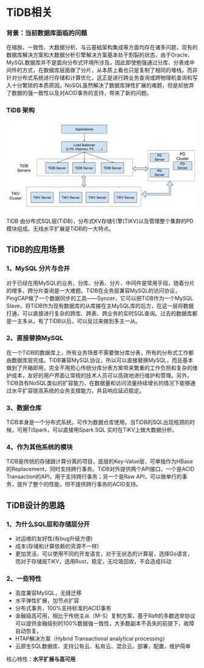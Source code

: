 # TiDB相关
### 背景：当前数据库面临的问题
在缩放、一致性、大数据分析、与云基础架构集成等方面均存在诸多问题，现有的数据库解决方案和大数据分析引擎解决方案基本处于割裂的状态，由于Oracle、MySQL数据库并不是面向分布式环境所涉及，因此即使勉强通过分库、分表或中间件的方式，在数据库层面做了分片，从本质上看也只是复制了相同的堆栈，而非针对分布式系统进行存储和计算优化，这正是进行跨业务查询或跨物理机查询和写入十分繁琐的本质原因。NoSQL虽然解决了数据库弹性扩展的难题，但是却放弃了数据的强一致性以及对ACID事务的支持，带来了新的问题。

### TiDB 架构

![15f15969c7cd187a99c2c2072db2ad93](../images/15f15969c7cd187a99c2c2072db2ad93.jpg)

TiDB 由分布式SQL层(TiDB)，分布式KV存储引擎(TiKV)以及管理整个集群的PD模块组成。无线水平扩展是TiDB的一大特点。

## TiDB的应用场景

### 1、MySQL 分片与合并

对于已经在用MySQL的业务，分库、分表、分片、中间件是常用手段，随着分片的增多，跨分片查询是一大难题。TiDB在业务层兼容MySQL的访问协议，PingCAP做了一个数据同步的工具——Syncer，它可以把TiDB作为一个MySQL Slave，将TiDB作为现有数据库的从库接在主MySQL库的后方，在这一层将数据打通，可以直接进行复杂的跨库、跨表、跨业务的实时SQL查询。过去的数据库都是一主多从，有了TiDB以后，可以反过来做到多主一从。

### 2、直接替换MySQL

在一个TiDB的数据库上，所有业务场景不需要做分库分表，所有的分布式工作都由数据库层完成。TiDB兼容MySQL协议，所以可以直接替换MySQL，而且基本做到了开箱即用，完全不用担心传统分库分表方案带来繁重的工作负担和复杂的维护成本，友好的用户界面让常规的技术人员可以高效地进行维护和管理。另外，TiDB具有NoSQL类似的扩容能力，在数据量和访问流量持续增长的情况下能够通过水平扩容提高系统的业务支撑能力，并且响应延迟稳定。

### 3、数据仓库

TiDB本身是一个分布式系统，可作为数据仓库使用。当TiDB的SQL出现瓶颈的时候，可用TiSpark，可以直接用Spark SQL 实时在TiKV上做大数据分析。

###  4、作为其他系统的模块 

TiDB是传统的存储跟计算分离的项目，底层的Key-Value层，可单独作为HBase的Replacement，同时支持跨行事务。TiDB对外提供两个API接口，一个是ACID Transaction的API，用于支持跨行事务；另一个是Raw API，可以做单行的事务，提升了整个的性能，但不提供跨行事务的ACID支持。

## TiDB设计的思路

### 1、为什么SQL层和存储层分开

- 对运维的友好性(有bug升级方便)
- 成本(存储和计算依赖的资源不一样)
- 更加灵活，可以使用不同的开发语言，对于无状态的计算层，选择Go语言，而对于存储层TiKV，选用Rust，稳定，无垃圾回收，不会造成抖动

### 2、一些特性

- 高度兼容MySQL，无缝迁移 
- 水平弹性扩展，加节点扩容
- 分布式事务，100%支持标准的ACID事务
- 金融级高可用，相比于传统主从（M-S）复制方案，基于Raft的多数选举协议可以提供金融级别的100%数据强一致性，大多数副本不丢失的前提下，故障自动恢复。
- HTAP解决方案（Hybrid Transactional analytical processing）
- 云原生SQL数据库、支持公有云、私有云、混合云，部署，配置，维护简单

核心特性：**水平扩展与高可用**
